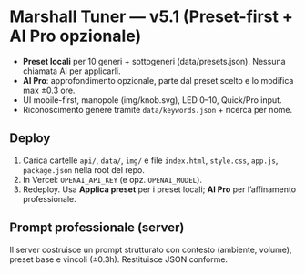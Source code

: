 # Marshall Tuner — v5.1 (Preset-first + AI Pro opzionale)
- **Preset locali** per 10 generi + sottogeneri (data/presets.json). Nessuna chiamata AI per applicarli.
- **AI Pro**: approfondimento opzionale, parte dal preset scelto e lo modifica max ±0.3 ore.
- UI mobile-first, manopole (img/knob.svg), LED 0–10, Quick/Pro input.
- Riconoscimento genere tramite `data/keywords.json` + ricerca per nome.

## Deploy
1) Carica cartelle `api/`, `data/`, `img/` e file `index.html`, `style.css`, `app.js`, `package.json` nella root del repo.
2) In Vercel: `OPENAI_API_KEY` (e opz. `OPENAI_MODEL`).
3) Redeploy. Usa **Applica preset** per i preset locali; **AI Pro** per l’affinamento professionale.

## Prompt professionale (server)
Il server costruisce un prompt strutturato con contesto (ambiente, volume), preset base e vincoli (±0.3h). Restituisce JSON conforme.
